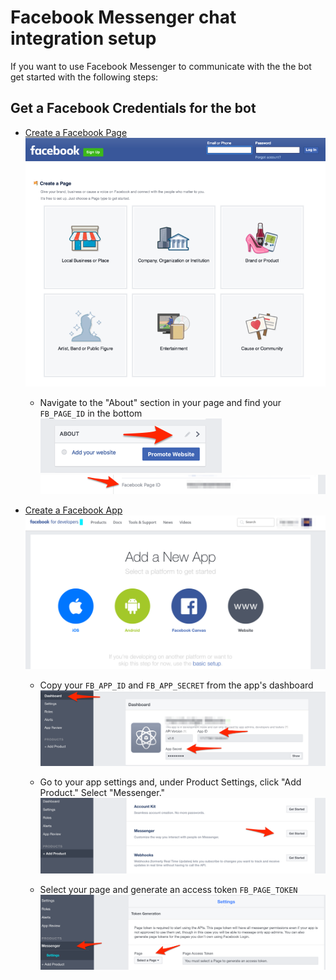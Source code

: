 # Facebook Messenger chat integration setup

If you want to use Facebook Messenger to communicate with the the bot get started with the following steps:

## Get a Facebook Credentials for the bot

- [Create a Facebook Page](https://www.facebook.com/pages/create/)
![Create a Facebook Page](../images/Facebook_Create_Page.png)

	- Navigate to the "About" section in your page and find your `FB_PAGE_ID` in the bottom
		![Facebook Page About Section](../images/Facebook_About.png)
		![Facebook Page ID](../images/Facebook_Page_ID.png)

- [Create a Facebook App](https://developers.facebook.com/quickstarts/?platform=web)
![Facebook for Developers](../images/Facebook_For_Developers.png)

	- Copy your `FB_APP_ID` and `FB_APP_SECRET` from the app's dashboard
    ![Facebook App ID & Secret](../images/Facebook_App_ID_and_Secret.png)

	- Go to your app settings and, under Product Settings, click "Add Product." Select "Messenger."
    ![Facebook Messenger Setup](../images/Facebook_Messenger_Setup.png)
	- Select your page and generate an access token `FB_PAGE_TOKEN`
    ![Facebook Messenger Token](../images/Facebook_Messenger_Token.png)
